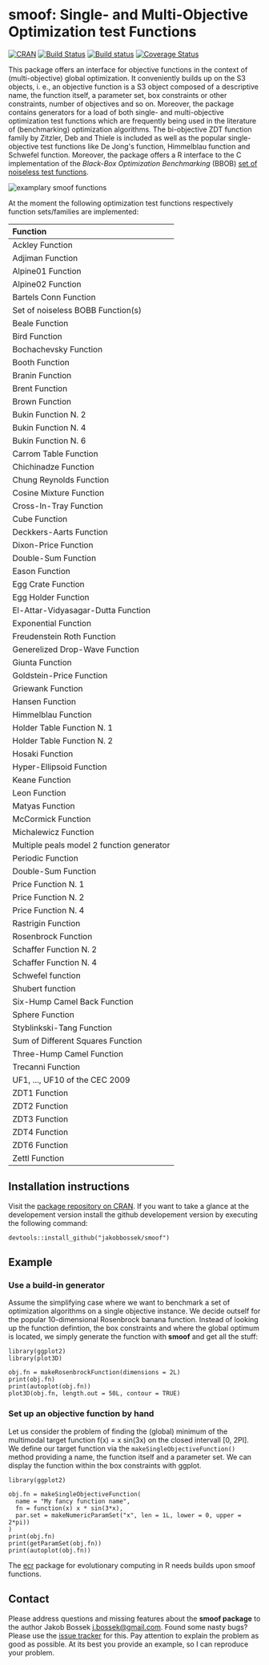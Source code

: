 # smoof: Single- and Multi-Objective Optimization test Functions

[![CRAN](https://img.shields.io/badge/cran-1.0-green.svg)](http://cran.r-project.org/web/packages/smoof/index.html)
[![Build Status](https://travis-ci.org/jakobbossek/smoof.svg)](https://travis-ci.org/jakobbossek/smoof)
[![Build status](https://ci.appveyor.com/api/projects/status/4b468f5phkb4lmeq/branch/master?svg=true)](https://ci.appveyor.com/project/jakobbossek/smoof/branch/master)
[![Coverage Status](https://coveralls.io/repos/jakobbossek/smoof/badge.svg)](https://coveralls.io/r/jakobbossek/smoof)

This package offers an interface for objective functions in the context of (multi-objective) global optimization. It conveniently builds up on the S3 objects, i. e., an objective function is a S3 object composed of a descriptive name, the function itself, a parameter set, box constraints or other constraints, number of objectives and so on. Moreover, the package contains generators for a load of both single- and multi-objective optimization test functions which are frequently being used in the literature of (benchmarking) optimization algorithms.
The bi-objective ZDT function family by Zitzler, Deb and Thiele is included as well as the popular single-objective test functions like De Jong's function, Himmelblau function and Schwefel function. Moreover, the package offers a R interface to the C implementation of the *Black-Box Optimization Benchmarking* (BBOB) [set of noiseless test functions](http://coco.gforge.inria.fr/doku.php?id=bbob-2009-downloads).

![examplary smoof functions](https://raw.githubusercontent.com/jakobbossek/smoof/screenshots/smoof_funs_example.png)

At the moment the following optimization test functions respectively function sets/families are implemented:


|Function                                  |
|:-----------------------------------------|
|Ackley Function                           |
|Adjiman Function                          |
|Alpine01 Function                         |
|Alpine02 Function                         |
|Bartels Conn Function                     |
|Set of noiseless BOBB Function(s)         |
|Beale Function                            |
|Bird Function                             |
|Bochachevsky Function                     |
|Booth Function                            |
|Branin Function                           |
|Brent Function                            |
|Brown Function                            |
|Bukin Function N. 2                       |
|Bukin Function N. 4                       |
|Bukin Function N. 6                       |
|Carrom Table Function                     |
|Chichinadze Function                      |
|Chung Reynolds Function                   |
|Cosine Mixture Function                   |
|Cross-In-Tray Function                    |
|Cube Function                             |
|Deckkers-Aarts Function                   |
|Dixon-Price Function                      |
|Double-Sum Function                       |
|Eason Function                            |
|Egg Crate Function                        |
|Egg Holder Function                       |
|El-Attar-Vidyasagar-Dutta Function        |
|Exponential Function                      |
|Freudenstein Roth Function                |
|Generelized Drop-Wave Function            |
|Giunta Function                           |
|Goldstein-Price Function                  |
|Griewank Function                         |
|Hansen Function                           |
|Himmelblau Function                       |
|Holder Table Function N. 1                |
|Holder Table Function N. 2                |
|Hosaki Function                           |
|Hyper-Ellipsoid Function                  |
|Keane Function                            |
|Leon Function                             |
|Matyas Function                           |
|McCormick Function                        |
|Michalewicz Function                      |
|Multiple peals model 2 function generator |
|Periodic Function                         |
|Double-Sum Function                       |
|Price Function N. 1                       |
|Price Function N. 2                       |
|Price Function N. 4                       |
|Rastrigin Function                        |
|Rosenbrock Function                       |
|Schaffer Function N. 2                    |
|Schaffer Function N. 4                    |
|Schwefel function                         |
|Shubert function                          |
|Six-Hump Camel Back Function              |
|Sphere Function                           |
|Styblinkski-Tang Function                 |
|Sum of Different Squares Function         |
|Three-Hump Camel Function                 |
|Trecanni Function                         |
|UF1, ..., UF10 of the CEC 2009            |
|ZDT1 Function                             |
|ZDT2 Function                             |
|ZDT3 Function                             |
|ZDT4 Function                             |
|ZDT6 Function                             |
|Zettl Function                            |

## Installation instructions

Visit the [package repository on CRAN](http://cran.r-project.org/web/packages/smoof/index.html). If you want to take a glance at the developement version install the github developement version by executing the following command:

```splus
devtools::install_github("jakobbossek/smoof")
```

## Example

### Use a build-in generator
Assume the simplifying case where we want to benchmark a set of optimization algorithms on a single objective instance. We decide outself for the popular 10-dimensional Rosenbrock banana function. Instead of looking up the function defintion, the box constraints and where the global optimum is located, we simply generate the function with **smoof** and get all the stuff:

```splus
library(ggplot2)
library(plot3D)

obj.fn = makeRosenbrockFunction(dimensions = 2L)
print(obj.fn)
print(autoplot(obj.fn))
plot3D(obj.fn, length.out = 50L, contour = TRUE)
```

### Set up an objective function by hand
Let us consider the problem of finding the (global) minimum of the multimodal target function f(x) = x sin(3x) on the closed intervall [0, 2PI]. We define our target function via the ```makeSingleObjectiveFunction()``` method providing a name, the function itself and a parameter set. We can display the function within the box constraints with ggplot.

```splus
library(ggplot2)

obj.fn = makeSingleObjectiveFunction(
  name = "My fancy function name",
  fn = function(x) x * sin(3*x),
  par.set = makeNumericParamSet("x", len = 1L, lower = 0, upper = 2*pi))
)
print(obj.fn)
print(getParamSet(obj.fn))
print(autoplot(obj.fn))
```

The [ecr](https://github.com/jakobbossek/ecr) package for evolutionary computing in R needs builds upon smoof functions.

## Contact

Please address questions and missing features about the **smoof package** to the author Jakob Bossek <j.bossek@gmail.com>. Found some nasty bugs? Please use the [issue tracker](https://github.com/jakobbossek/smoof/issues) for this. Pay attention to explain the problem as good as possible. At its best you provide an example, so I can reproduce your problem.
